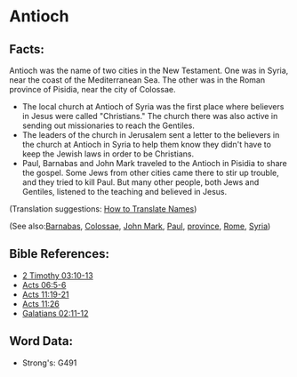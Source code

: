 # Antioch #

## Facts: ##

Antioch was the name of two cities in the New Testament. One was in Syria, near the coast of the Mediterranean Sea. The other was in the Roman province of Pisidia, near the city of Colossae.

* The local church at Antioch of Syria was the first place where believers in Jesus were called "Christians." The church there was also active in sending out missionaries to reach the Gentiles.
* The leaders of the church in Jerusalem sent a letter to the believers in the church at Antioch in Syria to help them know they didn't have to keep the Jewish laws in order to be Christians.
* Paul, Barnabas and John Mark traveled to the Antioch in Pisidia to share the gospel. Some Jews from other cities came there to stir up trouble, and they tried to kill Paul. But many other people, both Jews and Gentiles, listened to the teaching and believed in Jesus.

(Translation suggestions: [How to Translate Names](rc://en/ta/man/translate/translate-names))

(See also:[Barnabas](../names/barnabas.md), [Colossae](../names/colossae.md), [John Mark](../names/johnmark.md), [Paul](../names/paul.md), [province](../other/province.md), [Rome](../names/rome.md), [Syria](../names/syria.md))   

## Bible References: ##

* [2 Timothy 03:10-13](rc://en/tn/help/2ti/03/10)
* [Acts 06:5-6](rc://en/tn/help/act/06/05)
* [Acts 11:19-21](rc://en/tn/help/act/11/19)
* [Acts 11:26](rc://en/tn/help/act/11/26)
* [Galatians 02:11-12](rc://en/tn/help/gal/02/11)

## Word Data: ##

* Strong's: G491
